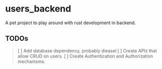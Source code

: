 # users_backend

A pet project to play around with rust development in backend.

## TODOs

> [ ] Add database dependency, probably dieasel
> [ ] Create APIs that allow CRUD on users.
> [ ] Create Authentication and Authorization mechanisms.

